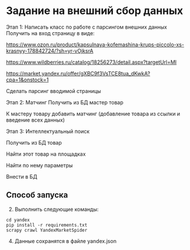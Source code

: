 # Задание на внешний сбор данных

Этап 1: Написать класс по работе с парсингом внешних данных
Получить на вход страницу в виде:

https://www.ozon.ru/product/kapsulnaya-kofemashina-krups-piccolo-xs-krasnyy-178842724/?sh=yr-vOjksrA

https://www.wildberries.ru/catalog/18256273/detail.aspx?targetUrl=MI

https://market.yandex.ru/offer/gXBC9f3VsTCE8tua_dKwkA?cpa=1&onstock=1

Сделать парсинг вводимой страницы

Этап 2: Матчинг
Получить из БД мастер товар

К мастеру товару добавить матчинг (добавление товара из ссылки и введение всех данных)

Этап 3: Интеллектуальный поиск

Получить из БД товар

Найти этот товар на площадках

Найти по нему параметры

Внести в БД
## Способ запуска
2. Выполнить следующие команды:
```
cd yandex
pip install -r requirements.txt
scrapy crawl YandexMarketSpider
```
4. Данные сохранятся в файле yandex.json